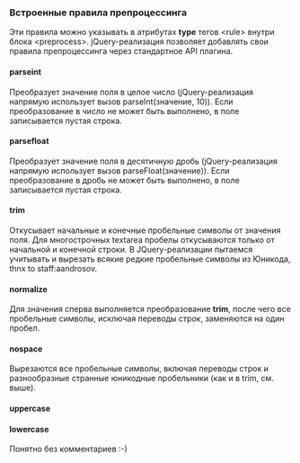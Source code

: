 ### Встроенные правила препроцессинга ###
Эти правила можно указывать в атрибутах **type** тегов &lt;rule&gt; внутри блока &lt;preprocess&gt;.
jQuery-реализация позволяет добавлять свои правила препроцессинга через стандартное API плагина.

#### parseint ####
Преобразует значение поля в целое число (jQuery-реализация напрямую использует вызов parseInt(значение, 10)).
Если преобразование в число не может быть выполнено, в поле записывается пустая строка.

#### parsefloat ####
Преобразует значение поля в десятичную дробь (jQuery-реализация напрямую использует вызов parseFloat(значение)).
Если преобразование в дробь не может быть выполнено, в поле записывается пустая строка.

#### trim ####
Откусывает начальные и конечные пробельные символы от значения поля.
Для многострочных textarea пробелы откусываются только от начальной и конечной строки.
В JQuery-реализации пытаемся учитывать и вырезать всякие редкие пробельные символы из Юникода, thnx to staff:aandrosov.

#### normalize ####
Для значения сперва выполняется преобразование **trim**, после чего все пробельные символы, исключая переводы строк, заменяются на один пробел.

#### nospace ####
Вырезаются все пробельные символы, включая переводы строк и разнообразные странные юникодные пробельники (как и в trim, см. выше).

#### uppercase ####
#### lowercase ####
Понятно без комментариев :-)
